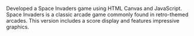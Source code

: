 Developed a Space Invaders game using HTML Canvas and JavaScript. Space Invaders is a classic arcade game commonly found in retro-themed arcades. This version includes a score display and features impressive graphics.
